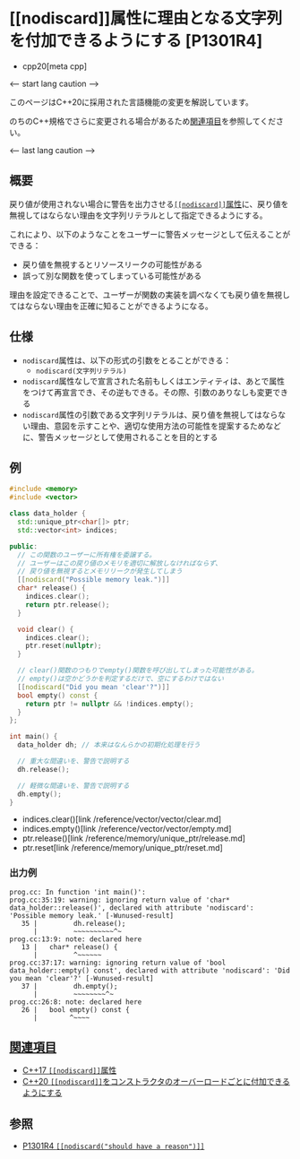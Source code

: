 # [[nodiscard]]属性に理由となる文字列を付加できるようにする [P1301R4]
* cpp20[meta cpp]

<-- start lang caution -->

このページはC++20に採用された言語機能の変更を解説しています。

のちのC++規格でさらに変更される場合があるため[関連項目](#relative_page)を参照してください。

<-- last lang caution -->

## 概要
戻り値が使用されない場合に警告を出力させる[`[[nodiscard]]`属性](/lang/cpp17/nodiscard.md)に、戻り値を無視してはならない理由を文字列リテラルとして指定できるようにする。

これにより、以下のようなことをユーザーに警告メッセージとして伝えることができる：

- 戻り値を無視するとリソースリークの可能性がある
- 誤って別な関数を使ってしまっている可能性がある

理由を設定できることで、ユーザーが関数の実装を調べなくても戻り値を無視してはならない理由を正確に知ることができるようになる。


## 仕様
- `nodiscard`属性は、以下の形式の引数をとることができる：
    - `nodiscard(文字列リテラル)`
- `nodiscard`属性なしで宣言された名前もしくはエンティティは、あとで属性をつけて再宣言でき、その逆もできる。その際、引数のありなしも変更できる
- `nodiscard`属性の引数である文字列リテラルは、戻り値を無視してはならない理由、意図を示すことや、適切な使用方法の可能性を提案するためなどに、警告メッセージとして使用されることを目的とする


## 例
```cpp example
#include <memory>
#include <vector>

class data_holder {
  std::unique_ptr<char[]> ptr;
  std::vector<int> indices;

public:
  // この関数のユーザーに所有権を委譲する。
  // ユーザーはこの戻り値のメモリを適切に解放しなければならず、
  // 戻り値を無視するとメモリリークが発生してしまう
  [[nodiscard("Possible memory leak.")]] 
  char* release() {
    indices.clear();
    return ptr.release();
  }

  void clear() {
    indices.clear();
    ptr.reset(nullptr);
  }

  // clear()関数のつもりでempty()関数を呼び出してしまった可能性がある。
  // empty()は空かどうかを判定するだけで、空にするわけではない
  [[nodiscard("Did you mean 'clear'?")]] 
  bool empty() const {
    return ptr != nullptr && !indices.empty();
  }
};

int main() {
  data_holder dh; // 本来はなんらかの初期化処理を行う

  // 重大な間違いを、警告で説明する
  dh.release();

  // 軽微な間違いを、警告で説明する
  dh.empty();
}
```
* indices.clear()[link /reference/vector/vector/clear.md]
* indices.empty()[link /reference/vector/vector/empty.md]
* ptr.release()[link /reference/memory/unique_ptr/release.md]
* ptr.reset[link /reference/memory/unique_ptr/reset.md]

### 出力例
```
prog.cc: In function 'int main()':
prog.cc:35:19: warning: ignoring return value of 'char* data_holder::release()', declared with attribute 'nodiscard': 'Possible memory leak.' [-Wunused-result]
   35 |         dh.release();
      |         ~~~~~~~~~~^~
prog.cc:13:9: note: declared here
   13 |   char* release() {
      |         ^~~~~~~
prog.cc:37:17: warning: ignoring return value of 'bool data_holder::empty() const', declared with attribute 'nodiscard': 'Did you mean 'clear'?' [-Wunused-result]
   37 |         dh.empty();
      |         ~~~~~~~~^~
prog.cc:26:8: note: declared here
   26 |   bool empty() const {
      |        ^~~~~
```


## <a id="relative-page" href="#relative-page">関連項目</a>
- [C++17 `[[nodiscard]]`属性](/lang/cpp17/nodiscard.md)
- [C++20 `[[nodiscard]]`をコンストラクタのオーバーロードごとに付加できるようにする](nodiscard_for_constructors.md)


## 参照
- [P1301R4 `[[nodiscard("should have a reason")]]`](http://www.open-std.org/jtc1/sc22/wg21/docs/papers/2019/p1301r4.html)